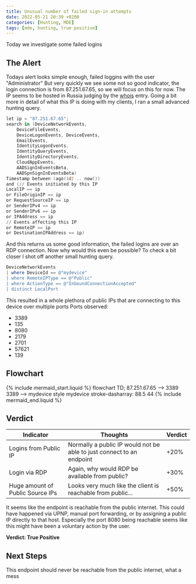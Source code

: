 ```yaml
---
title: Unusual number of failed sign-in attempts
date: 2022-05-21 20:39 +0200
categories: [Hunting, MDE]
tags: [mde, hunting, true positive]
---
```


Today we investigate some failed logins

## The Alert
Todays alert looks simple enough, failed loggins with the user "Administrator"
But very quickly we see some not so good indicator, the login connection is from 87.251.67.65, so we will focus on this for now.
The IP seems to be hosted in Russia judging by the [whois](https://www.virustotal.com/gui/ip-address/87.251.67.65/details) entry.
Going a bit more in detail of what this IP is doing with my clients, I ran a small advanced hunting query.

```powershell
let ip = "87.251.67.65";
search in (DeviceNetworkEvents,
    DeviceFileEvents,
    DeviceLogonEvents, DeviceEvents,
    EmailEvents,
    IdentityLogonEvents,
    IdentityQueryEvents,
    IdentityDirectoryEvents,
    CloudAppEvents,
    AADSignInEventsBeta,
    AADSpnSignInEventsBeta)
Timestamp between (ago(1d) .. now())
and (// Events initiated by this IP
LocalIP == ip
or FileOriginIP == ip
or RequestSourceIP == ip
or SenderIPv4 == ip
or SenderIPv6 == ip
or IPAddress == ip
// Events affecting this IP
or RemoteIP == ip
or DestinationIPAddress == ip)
```

And this returns us some good information, the failed logins are over an RDP connection.
Now why would this even be possible?
To check a bit closer I shot off another small hunting query.

```powershell
DeviceNetworkEvents
| where DeviceId == @"mydevice"
| where RemoteIPType == @"Public"
| where ActionType == @"InboundConnectionAccepted"
| distinct LocalPort
```
This resulted in a whole plethora of public IPs that are connecting to this device over multiple ports
Ports observed:
 * 3389
 * 135
 * 8080
 * 2179
 * 2701
 * 57621
 * 139

## Flowchart
{% include mermaid_start.liquid %}
flowchart TD;
87.251.67.65 --> 3389
3389 --> mydevice
style mydevice stroke-dasharray: 88.5 44
{% include mermaid_end.liquid %}


## Verdict

| Indicator                        | Thoughts                                                              | Verdict |
|----------------------------------|-----------------------------------------------------------------------|---------|
| Logins from Public IP            | Normally a public IP would not be able to just connect to an endpoint | +20%    |
| Login via RDP                    | Again, why would RDP be available from public?                        | +30%    |
| Huge amount of Public Source IPs | Looks very much like the client is reachable from public...           | +50%    |

It seems like the endpoint is reachable from the public internet.
This could have happened via UPNP, manual port forwarding, or by assigning a public IP directly to that host.
Especially the port 8080 being reachable seems like this might have been a voluntary action by the user.

**Verdict: True Positive**

## Next Steps
This endpoint should never be reachable from the public internet, what a mess
